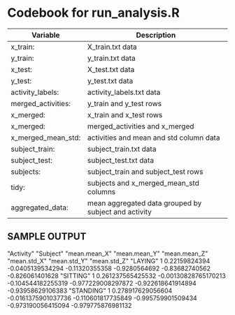# Codebook for run_analysis.R

|Variable | Description|
|---------|------------|
|x_train:            | X_train.txt data|
|y_train:            | y_train.txt data|
|x_test:             | X_test.txt data|
|y_test:             | y_test.txt data|
|activity_labels:    | activity_labels.txt data|
|merged_activities:  | y_train and y_test rows|
|x_merged:           | x_train and x_test rows|
|x_merged:           | merged_activities and x_merged|
|x_merged_mean_std:  | activities and mean and std column data|
|subject_train:      | subject_train.txt data|
|subject_test:       | subject_test.txt data|
|subjects:           | subject_train and subject_test rows|
|tidy:               | subjects and x_merged_mean_std columns|
|aggregated_data:    | mean aggregated data grouped by subject and activity|

## SAMPLE OUTPUT

"Activity" "Subject" "mean.mean_X" "mean.mean_Y" "mean.mean_Z" "mean.std_X" "mean.std_Y" "mean.std_Z"
"LAYING" 1 0.22159824394 -0.0405139534294 -0.11320355358 -0.9280564692 -0.83682740562 -0.826061401628
"SITTING" 1 0.261237565425532 -0.00130828765170213 -0.104544182255319 -0.977229008297872 -0.922618641914894 -0.93958629106383
"STANDING" 1 0.278917629056604 -0.0161375901037736 -0.110601817735849 -0.995759901509434 -0.973190056415094 -0.979775876981132



